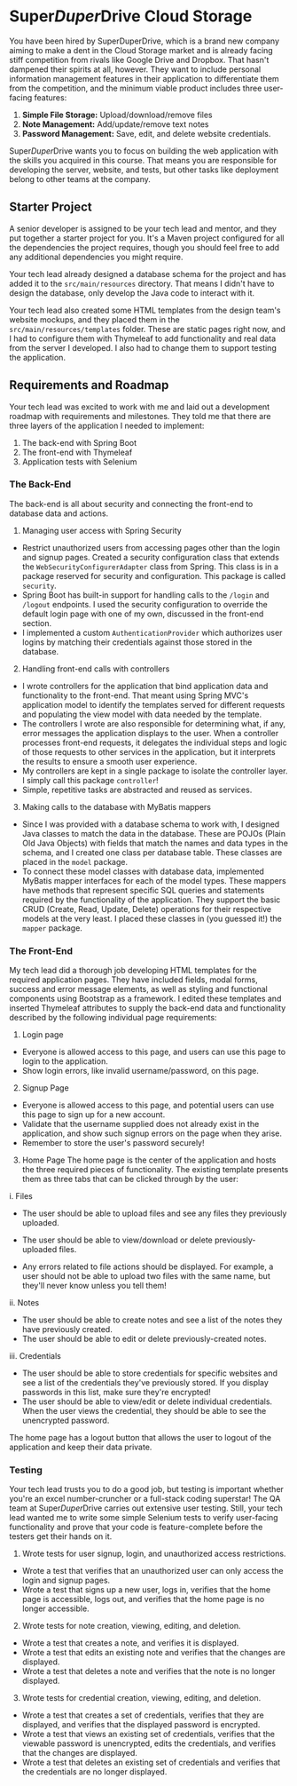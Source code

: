 # Super*Duper*Drive Cloud Storage
You have been hired by SuperDuperDrive, which is a brand new company aiming to make a dent in the Cloud Storage market and is already facing stiff competition from rivals like Google Drive and Dropbox. That hasn't dampened their spirits at all, however. They want to include personal information management features in their application to differentiate them from the competition, and the minimum viable product includes three user-facing features:

1. **Simple File Storage:** Upload/download/remove files
2. **Note Management:** Add/update/remove text notes
3. **Password Management:** Save, edit, and delete website credentials.  

Super*Duper*Drive wants you to focus on building the web application with the skills you acquired in this course. That means you are responsible for developing the server, website, and tests, but other tasks like deployment belong to other teams at the company. 
 
## Starter Project
A senior developer is assigned to be your tech lead and mentor, and they put together a starter project for you. It's a Maven project configured for all the dependencies the project requires, though you should feel free to add any additional dependencies you might require.

Your tech lead already designed a database schema for the project and has added it to the `src/main/resources` directory. That means I didn't have to design the database, only develop the Java code to interact with it. 

Your tech lead also created some HTML templates from the design team's website mockups, and they placed them in the `src/main/resources/templates` folder. These are static pages right now, and I had to configure them with Thymeleaf to add functionality and real data from the server I developed. I also had to change them to support testing the application.

## Requirements and Roadmap
Your tech lead was excited to work with me and laid out a development roadmap with requirements and milestones. They told me that there are three layers of the application I needed to implement:

1. The back-end with Spring Boot
2. The front-end with Thymeleaf
3. Application tests with Selenium

### The Back-End
The back-end is all about security and connecting the front-end to database data and actions. 

1. Managing user access with Spring Security
 - Restrict unauthorized users from accessing pages other than the login and signup pages. Created a security configuration class that extends the `WebSecurityConfigurerAdapter` class from Spring. This class is in a package reserved for security and configuration. This package is called `security`.
 - Spring Boot has built-in support for handling calls to the `/login` and `/logout` endpoints. I used the security configuration to override the default login page with one of my own, discussed in the front-end section.
 - I implemented a custom `AuthenticationProvider` which authorizes user logins by matching their credentials against those stored in the database.  


2. Handling front-end calls with controllers
 - I wrote controllers for the application that bind application data and functionality to the front-end. That meant using Spring MVC's application model to identify the templates served for different requests and populating the view model with data needed by the template. 
 - The controllers I wrote are also responsible for determining what, if any, error messages the application displays to the user. When a controller processes front-end requests, it delegates the individual steps and logic of those requests to other services in the application, but it interprets the results to ensure a smooth user experience.
 - My controllers are kept in a single package to isolate the controller layer. I simply call this package `controller`!
 - Simple, repetitive tasks are abstracted and reused as services.


3. Making calls to the database with MyBatis mappers
 - Since I was provided with a database schema to work with, I designed Java classes to match the data in the database. These are POJOs (Plain Old Java Objects) with fields that match the names and data types in the schema, and I created one class per database table. These classes are placed in the `model` package.
 - To connect these model classes with database data, implemented MyBatis mapper interfaces for each of the model types. These mappers have methods that represent specific SQL queries and statements required by the functionality of the application. They support the basic CRUD (Create, Read, Update, Delete) operations for their respective models at the very least. I placed these classes in (you guessed it!) the `mapper` package.


### The Front-End
My tech lead did a thorough job developing HTML templates for the required application pages. They have included fields, modal forms, success and error message elements, as well as styling and functional components using Bootstrap as a framework. I edited these templates and inserted Thymeleaf attributes to supply the back-end data and functionality described by the following individual page requirements:

1. Login page
 - Everyone is allowed access to this page, and users can use this page to login to the application. 
 - Show login errors, like invalid username/password, on this page. 


2. Signup Page
 - Everyone is allowed access to this page, and potential users can use this page to sign up for a new account. 
 - Validate that the username supplied does not already exist in the application, and show such signup errors on the page when they arise.
 - Remember to store the user's password securely!


3. Home Page
The home page is the center of the application and hosts the three required pieces of functionality. The existing template presents them as three tabs that can be clicked through by the user:


 i. Files
  - The user should be able to upload files and see any files they previously uploaded. 

  - The user should be able to view/download or delete previously-uploaded files.
  - Any errors related to file actions should be displayed. For example, a user should not be able to upload two files with the same name, but they'll never know unless you tell them!


 ii. Notes
  - The user should be able to create notes and see a list of the notes they have previously created.
  - The user should be able to edit or delete previously-created notes.

 iii. Credentials
 - The user should be able to store credentials for specific websites and see a list of the credentials they've previously stored. If you display passwords in this list, make sure they're encrypted!
 - The user should be able to view/edit or delete individual credentials. When the user views the credential, they should be able to see the unencrypted password.

The home page has a logout button that allows the user to logout of the application and keep their data private.

### Testing
Your tech lead trusts you to do a good job, but testing is important whether you're an excel number-cruncher or a full-stack coding superstar! The QA team at Super*Duper*Drive carries out extensive user testing. Still, your tech lead wanted me to write some simple Selenium tests to verify user-facing functionality and prove that your code is feature-complete before the testers get their hands on it.

1. Wrote tests for user signup, login, and unauthorized access restrictions.
 - Wrote a test that verifies that an unauthorized user can only access the login and signup pages.
 - Wrote a test that signs up a new user, logs in, verifies that the home page is accessible, logs out, and verifies that the home page is no longer accessible. 


2. Wrote tests for note creation, viewing, editing, and deletion.
 - Wrote a test that creates a note, and verifies it is displayed.
 - Wrote a test that edits an existing note and verifies that the changes are displayed.
 - Wrote a test that deletes a note and verifies that the note is no longer displayed.


3. Wrote tests for credential creation, viewing, editing, and deletion.
 - Wrote a test that creates a set of credentials, verifies that they are displayed, and verifies that the displayed password is encrypted.
 - Wrote a test that views an existing set of credentials, verifies that the viewable password is unencrypted, edits the credentials, and verifies that the changes are displayed.
 - Wrote a test that deletes an existing set of credentials and verifies that the credentials are no longer displayed.
